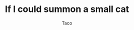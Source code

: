 --- 
slug: "if-i-could-summon-a-small-cat"
title: "If I could summon a small cat"
publishdate: "2018-12-24"
src: "https://365manga.net/manga/if-i-could-summon-a-small-cat"
author: "Taco"
image: "https://data.365manga.net/images/thumbnails/32681-if-i-could-summon-a-small-cat.jpg"
tags: ["Comedy","Slice of life"]
chapters: ["Chapter 15: Monster Arise ","Chapter 4 ","Chapter 3 ","Chapter 2 ","Chapter 1"]
chapterlinks: ["https://365manga.net/if-i-could-summon-a-small-cat/chapter-15.html","https://365manga.net/if-i-could-summon-a-small-cat/chapter-4.html","https://365manga.net/if-i-could-summon-a-small-cat/chapter-3.html","https://365manga.net/if-i-could-summon-a-small-cat/chapter-2.html","https://365manga.net/if-i-could-summon-a-small-cat/chapter-1.html"]
description: "The happiness that we visited only a little on usual everyday life. That ... ... I was able to call a small cat! Play with your fingers, sleep in your palm, a small age full of happiness, a new era pet cartoon!"
---